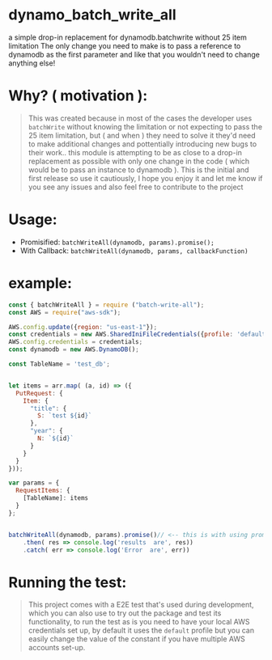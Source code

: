 # dynamo_batch_write_all
a simple drop-in replacement for dynamodb.batchwrite without 25 item limitation
The only change you need to make is to pass a reference to dynamodb as the first parameter and like that you wouldn't need to change anything else!

# Why? ( motivation ):
> This was created because in most of the cases the developer uses `batchWrite` without knowing the limitation or not expecting to pass the 25 item limitation, but ( and when ) they need to solve it they'd need to make additional changes and pottentially introducing new bugs to their work.. this module is attempting to be as close to a drop-in replacement as possible with only one change in the code ( which would be to pass an instance to dynamodb ).
> This is the initial and first release so use it cautiously, I hope you enjoy it and let me know if you see any issues and also feel free to contribute to the project 

# Usage:
- Promisified: `batchWriteAll(dynamodb, params).promise();`
- With Callback: `batchWriteAll(dynamodb, params, callbackFunction)`

# example: 
```js
const { batchWriteAll } = require ("batch-write-all");
const AWS = require("aws-sdk");

AWS.config.update({region: "us-east-1"});
const credentials = new AWS.SharedIniFileCredentials({profile: 'default'});
AWS.config.credentials = credentials;
const dynamodb = new AWS.DynamoDB();

const TableName = 'test_db';


let items = arr.map( (a, id) => ({
  PutRequest: {
    Item: {
      "title": {
        S: `test ${id}`
      },
      "year": {
        N: `${id}`
      }
    }
  }
}));

var params = {
  RequestItems: {
    [TableName]: items
  }
};


batchWriteAll(dynamodb, params).promise()// <-- this is with using promise()
    .then( res => console.log('results  are', res))
    .catch( err => console.log('Error  are', err))


```


# Running the test:
> This project comes with a E2E test that's used during development, which you can also use to try out the package and test its functionality, to run the test as is you need to have your local AWS credentials set up, by default it uses the `default` profile but you can easily change the value of the constant if you have multiple AWS accounts set-up.  